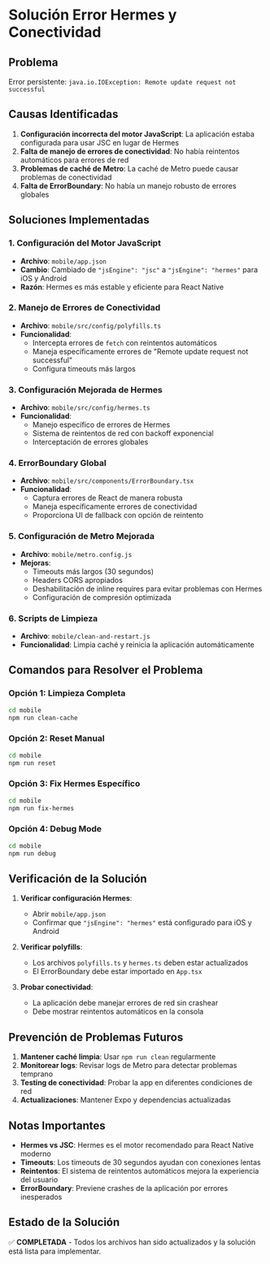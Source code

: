 # Solución Error Hermes y Conectividad

## Problema
Error persistente: `java.io.IOException: Remote update request not successful`

## Causas Identificadas
1. **Configuración incorrecta del motor JavaScript**: La aplicación estaba configurada para usar JSC en lugar de Hermes
2. **Falta de manejo de errores de conectividad**: No había reintentos automáticos para errores de red
3. **Problemas de caché de Metro**: La caché de Metro puede causar problemas de conectividad
4. **Falta de ErrorBoundary**: No había un manejo robusto de errores globales

## Soluciones Implementadas

### 1. Configuración del Motor JavaScript
- **Archivo**: `mobile/app.json`
- **Cambio**: Cambiado de `"jsEngine": "jsc"` a `"jsEngine": "hermes"` para iOS y Android
- **Razón**: Hermes es más estable y eficiente para React Native

### 2. Manejo de Errores de Conectividad
- **Archivo**: `mobile/src/config/polyfills.ts`
- **Funcionalidad**: 
  - Intercepta errores de `fetch` con reintentos automáticos
  - Maneja específicamente errores de "Remote update request not successful"
  - Configura timeouts más largos

### 3. Configuración Mejorada de Hermes
- **Archivo**: `mobile/src/config/hermes.ts`
- **Funcionalidad**:
  - Manejo específico de errores de Hermes
  - Sistema de reintentos de red con backoff exponencial
  - Interceptación de errores globales

### 4. ErrorBoundary Global
- **Archivo**: `mobile/src/components/ErrorBoundary.tsx`
- **Funcionalidad**:
  - Captura errores de React de manera robusta
  - Maneja específicamente errores de conectividad
  - Proporciona UI de fallback con opción de reintento

### 5. Configuración de Metro Mejorada
- **Archivo**: `mobile/metro.config.js`
- **Mejoras**:
  - Timeouts más largos (30 segundos)
  - Headers CORS apropiados
  - Deshabilitación de inline requires para evitar problemas con Hermes
  - Configuración de compresión optimizada

### 6. Scripts de Limpieza
- **Archivo**: `mobile/clean-and-restart.js`
- **Funcionalidad**: Limpia caché y reinicia la aplicación automáticamente

## Comandos para Resolver el Problema

### Opción 1: Limpieza Completa
```bash
cd mobile
npm run clean-cache
```

### Opción 2: Reset Manual
```bash
cd mobile
npm run reset
```

### Opción 3: Fix Hermes Específico
```bash
cd mobile
npm run fix-hermes
```

### Opción 4: Debug Mode
```bash
cd mobile
npm run debug
```

## Verificación de la Solución

1. **Verificar configuración Hermes**:
   - Abrir `mobile/app.json`
   - Confirmar que `"jsEngine": "hermes"` está configurado para iOS y Android

2. **Verificar polyfills**:
   - Los archivos `polyfills.ts` y `hermes.ts` deben estar actualizados
   - El ErrorBoundary debe estar importado en `App.tsx`

3. **Probar conectividad**:
   - La aplicación debe manejar errores de red sin crashear
   - Debe mostrar reintentos automáticos en la consola

## Prevención de Problemas Futuros

1. **Mantener caché limpia**: Usar `npm run clean` regularmente
2. **Monitorear logs**: Revisar logs de Metro para detectar problemas temprano
3. **Testing de conectividad**: Probar la app en diferentes condiciones de red
4. **Actualizaciones**: Mantener Expo y dependencias actualizadas

## Notas Importantes

- **Hermes vs JSC**: Hermes es el motor recomendado para React Native moderno
- **Timeouts**: Los timeouts de 30 segundos ayudan con conexiones lentas
- **Reintentos**: El sistema de reintentos automáticos mejora la experiencia del usuario
- **ErrorBoundary**: Previene crashes de la aplicación por errores inesperados

## Estado de la Solución
✅ **COMPLETADA** - Todos los archivos han sido actualizados y la solución está lista para implementar.
